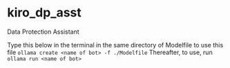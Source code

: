 # kiro_dp_asst
Data Protection Assistant

Type this below in the terminal in the same directory of Modelfile 
to use this file `ollama create <name of bot> -f ./Modelfile`
Thereafter, to use, run `ollama run <name of bot>`
